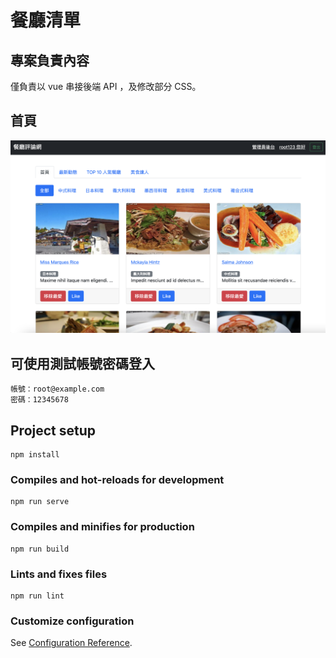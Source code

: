 # 餐廳清單

## 專案負責內容

僅負責以 vue 串接後端 API ，及修改部分 CSS。

## 首頁
![image](https://raw.githubusercontent.com/Nina19980108/forum-front-end-vue/master/public/mainpage.png)

## 可使用測試帳號密碼登入
```
帳號：root@example.com
密碼：12345678
```

## Project setup
```
npm install
```

### Compiles and hot-reloads for development
```
npm run serve
```

### Compiles and minifies for production
```
npm run build
```

### Lints and fixes files
```
npm run lint
```

### Customize configuration
See [Configuration Reference](https://cli.vuejs.org/config/).
